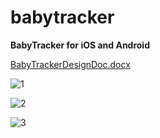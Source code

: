 # babytracker
**BabyTracker for iOS and Android**

[BabyTrackerDesignDoc.docx](https://github.com/AmritcsAdhikari/babytracker/files/7455929/BabyTrackerDesignDoc.docx)


![1](https://user-images.githubusercontent.com/76586777/141056558-3a7cb345-9044-48c0-9c57-b3c75ff2d9c5.PNG)


![2](https://user-images.githubusercontent.com/76586777/141056662-47dbdfe2-1829-4af6-9a4b-03ee9d5c6a42.PNG)

![3](https://user-images.githubusercontent.com/76586777/141056889-37541820-5e49-408e-a2a6-eaff0490fb06.PNG)

